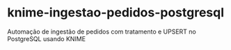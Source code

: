 # knime-ingestao-pedidos-postgresql
 Automação de ingestão de pedidos com tratamento e UPSERT no PostgreSQL usando KNIME

